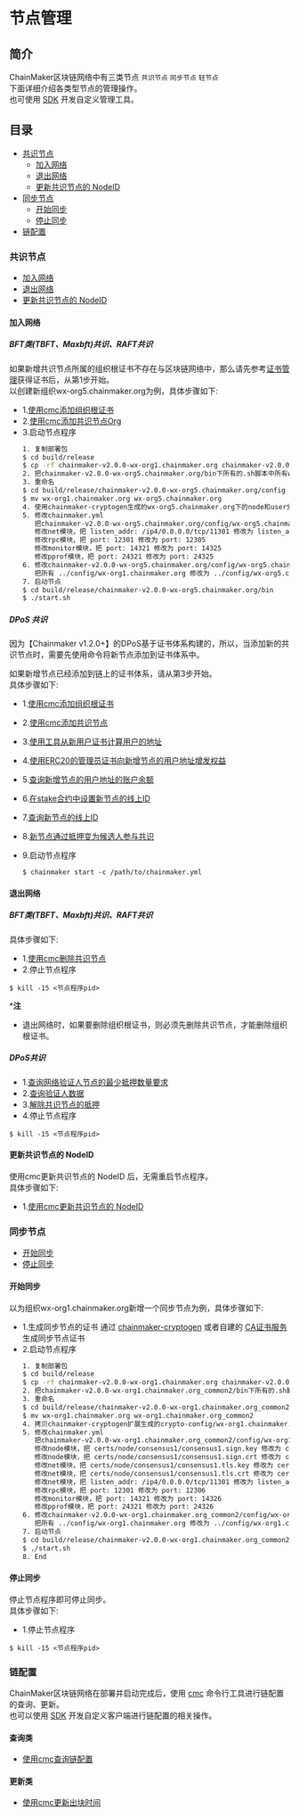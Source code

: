 # 节点管理

## 简介

ChainMaker区块链网络中有三类节点 `共识节点` `同步节点` `轻节点` <br>
下面详细介绍各类型节点的管理操作。<br>
也可使用 [SDK](../dev/SDK.md) 开发自定义管理工具。

## 目录

- [共识节点](#consensusNode)
  - [加入网络](#addConsensusNode)
  - [退出网络](#delConsensusNode)
  - [更新共识节点的 NodeID](#updateConsensusNodeId)
- [同步节点](#syncNode)
  - [开始同步](#startSync)
  - [停止同步](#stopSync)
- [链配置](#chainConfig)

<span id="consensusNode"></span>

### 共识节点

- [加入网络](#addConsensusNode)
- [退出网络](#delConsensusNode)
- [更新共识节点的 NodeID](#updateConsensusNodeId)

<span id="addConsensusNode"></span>

#### 加入网络

##### BFT类(TBFT、Maxbft)共识、RAFT共识

如果新增共识节点所属的组织根证书不存在与区块链网络中，那么请先参考[证书管理](./证书管理.md)获得证书后，从第1步开始。<br>
以创建新组织wx-org5.chainmaker.org为例，具体步骤如下:

- 1.[使用cmc添加组织根证书](../dev/命令行工具.html#chainConfig.addOrgRootCA)
- 2.[使用cmc添加共识节点Org](../dev/命令行工具.html#chainConfig.addConsensusNodeOrg)
- 3.启动节点程序
  ```sh
  1. 复制部署包
  $ cd build/release
  $ cp -rf chainmaker-v2.0.0-wx-org1.chainmaker.org chainmaker-v2.0.0-wx-org5.chainmaker.org
  2. 把chainmaker-v2.0.0-wx-org5.chainmaker.org/bin下所有的.sh脚本中所有wx-org1.chainmaker.org替换为wx-org5.chainmaker.org
  3. 重命名
  $ cd build/release/chainmaker-v2.0.0-wx-org5.chainmaker.org/config
  $ mv wx-org1.chainmaker.org wx-org5.chainmaker.org
  4. 使用chainmaker-cryptogen生成的wx-org5.chainmaker.org下的node和user分别覆盖掉chainmaker-v2.0.0-wx-org5.chainmaker.org/config/wx-org5.chainmaker.org/certs下的node和user
  5. 修改chainmaker.yml
     把chainmaker-v2.0.0-wx-org5.chainmaker.org/config/wx-org5.chainmaker.org/chainmaker.yml中所有wx-org1.chainmaker.org替换为wx-org5.chainmaker.org
     修改net模块，把 listen_addr: /ip4/0.0.0.0/tcp/11301 修改为 listen_addr: /ip4/0.0.0.0/tcp/11305
     修改rpc模块，把 port: 12301 修改为 port: 12305
     修改monitor模块，把 port: 14321 修改为 port: 14325
     修改pprof模块，把 port: 24321 修改为 port: 24325
  6. 修改chainmaker-v2.0.0-wx-org5.chainmaker.org/config/wx-org5.chainmaker.org/chainconfig/bc1.yml中的trust_roots模块。
     把所有 ../config/wx-org1.chainmaker.org 修改为 ../config/wx-org5.chainmaker.org
  7. 启动节点
  $ cd build/release/chainmaker-v2.0.0-wx-org5.chainmaker.org/bin
  $ ./start.sh
  ```

##### DPoS 共识

因为【Chainmaker v1.2.0+】的DPoS基于证书体系构建的，所以，当添加新的共识节点时，需要先使用命令将新节点添加到证书体系中。

如果新增节点已经添加到链上的证书体系，请从第3步开始。<br>
具体步骤如下:

- 1.[使用cmc添加组织根证书](../dev/命令行工具.html#chainConfig.addOrgRootCA)
- 2.[使用cmc添加共识节点](../dev/命令行工具.html#chainConfig.addConsensusNodeOrg)
- 3.[使用工具从新用户证书计算用户的地址](../dev/命令行工具.html#chainConfig.addrFromCert)
- 4.[使用ERC20的管理员证书向新增节点的用户地址增发权益](../dev/命令行工具.html#chainConfig.dposMint)
- 5.[查询新增节点的用户地址的账户余额](../dev/命令行工具.html#chainConfig.dposBalanceOf)
- 6.[在stake合约中设置新节点的线上ID](../dev/命令行工具.html#chainConfig.dposSetNodeID)
- 7.[查询新节点的线上ID](../dev/命令行工具.html#chainConfig.dposGetNodeID)
- 8.[新节点通过抵押变为候选人参与共识](../dev/命令行工具.html#chainConfig.dposDelegate)
- 9.启动节点程序

  ```shell
  $ chainmaker start -c /path/to/chainmaker.yml
  ```

<span id="delConsensusNode"></span>

#### 退出网络

##### BFT类(TBFT、Maxbft)共识、RAFT共识

具体步骤如下:
- 1.[使用cmc删除共识节点](../dev/命令行工具.html#chainConfig.delConsensusNodeId)
- 2.停止节点程序
```shell
$ kill -15 <节点程序pid>
```

***注**

* 退出网络时，如果要删除组织根证书，则必须先删除共识节点，才能删除组织根证书。



##### DPoS共识

- 1.[查询网络验证人节点的最少抵押数量要求](../dev/命令行工具.html#chainConfig.dposMinSelfDelegation)
- 2.[查询验证人数据](../dev/命令行工具.html#chainConfig.dposValidatorInfo)
- 3.[解除共识节点的抵押](../dev/命令行工具.html#chainConfig.dposUndelegate)
- 4.停止节点程序
```shell
$ kill -15 <节点程序pid>
```

<span id="updateConsensusNodeId"></span>

#### 更新共识节点的 NodeID
使用cmc更新共识节点的 NodeID 后，无需重启节点程序。<br>
具体步骤如下:

- 1.[使用cmc更新共识节点的 NodeID](../dev/命令行工具.html#chainConfig.updateConsensusNodeId)


<span id="syncNode"></span>
### 同步节点

- [开始同步](#startSync)
- [停止同步](#stopSync)

<span id="startSync"></span>
#### 开始同步
以为组织wx-org1.chainmaker.org新增一个同步节点为例，具体步骤如下:
- 1.生成同步节点的证书
  通过 [chainmaker-cryptogen](../dev/证书生成工具.html#extendCA) 或者自建的 [CA证书服务](./CA证书服务.md) 生成同步节点证书
- 2.启动节点程序
  ```sh
  1. 复制部署包
  $ cd build/release
  $ cp -rf chainmaker-v2.0.0-wx-org1.chainmaker.org chainmaker-v2.0.0-wx-org1.chainmaker.org_common2
  2. 把chainmaker-v2.0.0-wx-org1.chainmaker.org_common2/bin下所有的.sh脚本中所有wx-org1.chainmaker.org替换为wx-org1.chainmaker.org_common2
  3. 重命名
  $ cd build/release/chainmaker-v2.0.0-wx-org1.chainmaker.org_common2/config
  $ mv wx-org1.chainmaker.org wx-org1.chainmaker.org_common2
  4. 拷贝chainmaker-cryptogen扩展生成的crypto-config/wx-org1.chainmaker.org/node/common2 到 chainmaker-v2.0.0-wx-org1.chainmaker.org_common2/config/wx-org1.chainmaker.org_common2/certs/node下
  5. 修改chainmaker.yml
     把chainmaker-v2.0.0-wx-org1.chainmaker.org_common2/config/wx-org1.chainmaker.org_common2/chainmaker.yml中所有路径中包含的wx-org1.chainmaker.org替换为wx-org1.chainmaker.org_common2
     修改node模块，把 certs/node/consensus1/consensus1.sign.key 修改为 certs/node/common2/common2.sign.key
     修改node模块，把 certs/node/consensus1/consensus1.sign.crt 修改为 certs/node/common2/common2.sign.crt
     修改net模块，把 certs/node/consensus1/consensus1.tls.key 修改为 certs/node/common2/common2.tls.key
     修改net模块，把 certs/node/consensus1/consensus1.tls.crt 修改为 certs/node/common2/common2.tls.crt
     修改net模块，把 listen_addr: /ip4/0.0.0.0/tcp/11301 修改为 listen_addr: /ip4/0.0.0.0/tcp/11306
     修改rpc模块，把 port: 12301 修改为 port: 12306
     修改monitor模块，把 port: 14321 修改为 port: 14326
     修改pprof模块，把 port: 24321 修改为 port: 24326
  6. 修改chainmaker-v2.0.0-wx-org1.chainmaker.org_common2/config/wx-org1.chainmaker.org_common2/chainconfig/bc1.yml中的trust_roots模块。
     把所有 ../config/wx-org1.chainmaker.org 修改为 ../config/wx-org1.chainmaker.org_common2
  7. 启动节点
  $ cd build/release/chainmaker-v2.0.0-wx-org1.chainmaker.org_common2/bin
  $ ./start.sh
  8. End
  ```

<span id="stopSync"></span>
#### 停止同步
停止节点程序即可停止同步。<br>
具体步骤如下:
- 1.停止节点程序
```shell
$ kill -15 <节点程序pid>
```

<!--
<span id="spvNode"></span>
### 轻节点SPV
[轻节点SPV详细文档](./轻节点SPV使用.md)
-->

<span id="chainConfig"></span>
### 链配置

ChainMaker区块链网络在部署并启动完成后，使用 [cmc](../dev/命令行工具.md) 命令行工具进行链配置的查询、更新。<br>
也可以使用 [SDK](../dev/SDK.md) 开发自定义客户端进行链配置的相关操作。

#### 查询类
- [使用cmc查询链配置](../dev/命令行工具.html#chainConfig.query)

#### 更新类
- [使用cmc更新出块时间](../dev/命令行工具.html#chainConfig.updateBlockInterval)

<br><br>
